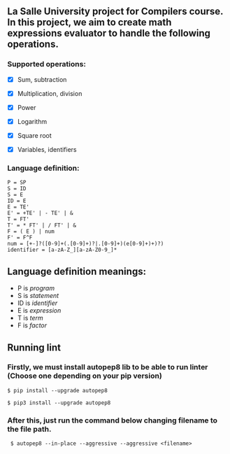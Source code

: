 ## La Salle University project for Compilers course. In this project, we aim to create math expressions evaluator to handle the following operations.


### Supported operations:

- [x] Sum, subtraction
- [x] Multiplication, division
- [x] Power
- [x] Logarithm
- [x] Square root
- [x] Variables, identifiers


### Language definition:
```
P = SP
S = ID
S = E
ID = E
E = TE'
E' = +TE' | - TE' | &
T = FT'
T' = * FT' | / FT' | &
F = ( E ) | num
F' = F^F
num = [+-]?([0-9]+(.[0-9]+)?|.[0-9]+)(e[0-9]+)+)?)
identifier = [a-zA-Z_][a-zA-Z0-9_]*
```
## Language definition meanings:
 - P is *program*
 - S is *statement*
 - ID is *identifier*
 - E is *expression*
 - T is *term*
 - F is *factor*

 ## Running lint
 ### Firstly, we must install autopep8 lib to be able to run linter (Choose one depending on your pip version)
 ```
$ pip install --upgrade autopep8
```
```
$ pip3 install --upgrade autopep8
```
### After this, just run the command below changing filename to the file path.
```
 $ autopep8 --in-place --aggressive --aggressive <filename>
```
